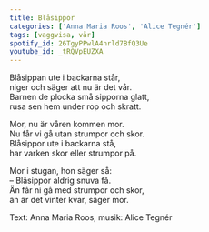 ```yaml
---
title: Blåsippor
categories: ['Anna Maria Roos', 'Alice Tegnér']
tags: [vaggvisa, vår]
spotify_id: 26TgyPPwlA4nrld7BfQ3Ue
youtube_id: _tRQVpEUZXA
---
```


Blåsippan ute i backarna står,  
niger och säger att nu är det vår.  
Barnen de plocka små sipporna glatt,  
rusa sen hem under rop och skratt.

Mor, nu är våren kommen mor.  
Nu får vi gå utan strumpor och skor.  
Blåsippor ute i backarna stå,  
har varken skor eller strumpor på.

Mor i stugan, hon säger så:  
–  Blåsippor aldrig snuva få.  
Än får ni gå med strumpor och skor,  
än är det vinter kvar, säger mor.


Text: Anna Maria Roos, musik: Alice Tegnér
